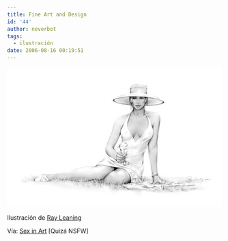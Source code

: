 ```yaml
---
title: Fine Art and Design
id: '44'
author: neverbot
tags:
  - ilustración
date: 2006-08-16 00:19:51
---
```


[![Ray Leaning](./fine-art-and-design/RayLeaning.jpg "Ray Leaning")](./fine-art-and-design/RayLeaning.jpg "RayLeaning.jpg")

Ilustración de [Ray Leaning](http://www.leaning.co.uk/)

Vía: [Sex in Art](http://www.sexinart.net/2006/08/12/ray-leaning/) \[Quizá NSFW\]
